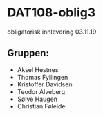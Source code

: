 # DAT108-oblig3
obligatorisk innlevering 03.11.19

## Gruppen:
- Aksel Hestnes
- Thomas Fyllingen
- Kristoffer Davidsen
- Teodor Alveberg
- Sølve Haugen
- Christian Føleide
